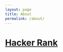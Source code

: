 ```yaml
---
layout: page
title: About
permalink: /about/
---
```

# [Hacker Rank](https://www.hackerrank.com/domains)
